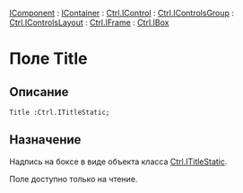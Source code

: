﻿---
Link: .Ctrl.IBox.@Title
---

[IComponent](topic:Com.Custom.ComClasses.IComponent.Default) :
[IContainer](topic:Com.Custom.ComClasses.IContainer.Default) :
[Ctrl.IControl](topic:Com.Custom.ComClasses.Ctrl.IControl.Default) :
[Ctrl.IControlsGroup](topic:Com.Custom.ComClasses.Ctrl.IControlsGroup.Default) :
[Ctrl.IControlsLayout](topic:Com.Custom.ComClasses.Ctrl.IControlsLayout.Default) :
[Ctrl.IFrame](topic:Com.Custom.ComClasses.Ctrl.IFrame.Default) :
[Ctrl.IBox](Default)

# Поле Title

## Описание

    Title :Ctrl.ITitleStatic;

## Назначение

Надпись на боксе в виде объекта класса [Ctrl.ITitleStatic](topic:.Custom.ComClasses.Ctrl.ITitleStatic.Default).

Поле доступно только на чтение.
